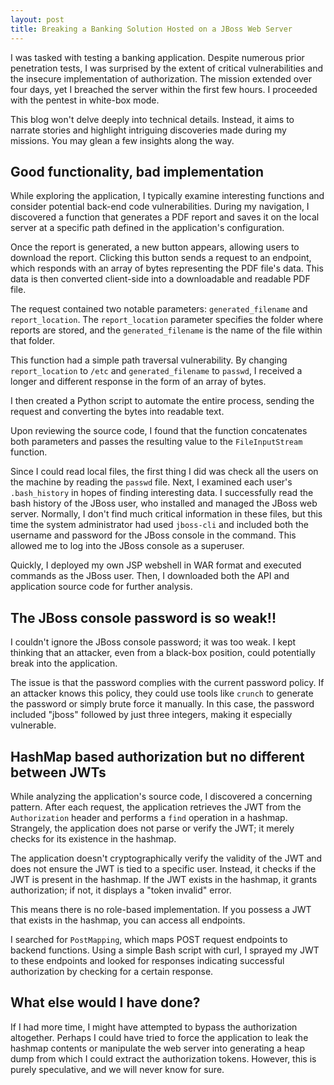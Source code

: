 ```yaml
---
layout: post
title: Breaking a Banking Solution Hosted on a JBoss Web Server
---
```


I was tasked with testing a banking application. Despite numerous prior penetration tests, I was surprised by the extent of critical vulnerabilities and the insecure implementation of authorization. The mission extended over four days, yet I breached the server within the first few hours. I proceeded with the pentest in white-box mode.

This blog won't delve deeply into technical details. Instead, it aims to narrate stories and highlight intriguing discoveries made during my missions. You may glean a few insights along the way.

## Good functionality, bad implementation

While exploring the application, I typically examine interesting functions and consider potential back-end code vulnerabilities. During my navigation, I discovered a function that generates a PDF report and saves it on the local server at a specific path defined in the application's configuration.

Once the report is generated, a new button appears, allowing users to download the report. Clicking this button sends a request to an endpoint, which responds with an array of bytes representing the PDF file's data. This data is then converted client-side into a downloadable and readable PDF file.

The request contained two notable parameters: `generated_filename` and `report_location`. The `report_location` parameter specifies the folder where reports are stored, and the `generated_filename` is the name of the file within that folder.

This function had a simple path traversal vulnerability. By changing `report_location` to `/etc` and `generated_filename` to `passwd`, I received a longer and different response in the form of an array of bytes.

I then created a Python script to automate the entire process, sending the request and converting the bytes into readable text.

Upon reviewing the source code, I found that the function concatenates both parameters and passes the resulting value to the `FileInputStream` function.

Since I could read local files, the first thing I did was check all the users on the machine by reading the `passwd` file. Next, I examined each user's `.bash_history` in hopes of finding interesting data. I successfully read the bash history of the JBoss user, who installed and managed the JBoss web server. Normally, I don't find much critical information in these files, but this time the system administrator had used `jboss-cli` and included both the username and password for the JBoss console in the command. This allowed me to log into the JBoss console as a superuser.

Quickly, I deployed my own JSP webshell in WAR format and executed commands as the JBoss user. Then, I downloaded both the API and application source code for further analysis.

## The JBoss console password is so weak!!

I couldn't ignore the JBoss console password; it was too weak. I kept thinking that an attacker, even from a black-box position, could potentially break into the application.

The issue is that the password complies with the current password policy. If an attacker knows this policy, they could use tools like `crunch` to generate the password or simply brute force it manually. In this case, the password included "jboss" followed by just three integers, making it especially vulnerable.

## HashMap based authorization but no different between JWTs

While analyzing the application's source code, I discovered a concerning pattern. After each request, the application retrieves the JWT from the `Authorization` header and performs a `find` operation in a hashmap. Strangely, the application does not parse or verify the JWT; it merely checks for its existence in the hashmap.

The application doesn't cryptographically verify the validity of the JWT and does not ensure the JWT is tied to a specific user. Instead, it checks if the JWT is present in the hashmap. If the JWT exists in the hashmap, it grants authorization; if not, it displays a "token invalid" error.

This means there is no role-based implementation. If you possess a JWT that exists in the hashmap, you can access all endpoints.

I searched for `PostMapping`, which maps POST request endpoints to backend functions. Using a simple Bash script with curl, I sprayed my JWT to these endpoints and looked for responses indicating successful authorization by checking for a certain response.

## What else would I have done?

If I had more time, I might have attempted to bypass the authorization altogether. Perhaps I could have tried to force the application to leak the hashmap contents or manipulate the web server into generating a heap dump from which I could extract the authorization tokens. However, this is purely speculative, and we will never know for sure.
